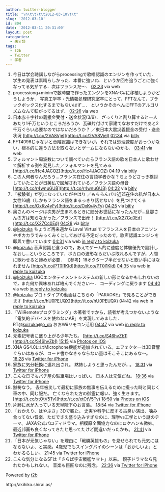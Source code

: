 ```yaml
---
author: twitter-blogger
title: "\n\t\t\t\t2012-03-10\t\t"
slug: '2012-03-10'
id: 804
date: '2012-03-11 20:31:00'
layout: post
categories:
  - 未分類
tags:
  - t2b
  - Twitter
  - 学者
---
```


<div xmlns:georss="http://www.georss.org/georss">

1.  <span><span>今日は学会聴講しながらprocessingで歌唱認識のエンジンを作っていた． 学生の発表は素晴らしかった．本番に強いね．というか回を追うごとに強くなってる気がする．次はフランスだ～．</span> <span>[<span>02:23</span>](http://twitter.com/o_ob/status/178471080137195522) <span>via web</span></span></span>
2.  <span><span>processiong+minimで数時間で作ったエンジンをXNA-C#に移植しようかどうしようか． 写真工学卒・光情報処理研究室卒にとって，FFTなんて，ブラックボックス化するまでもないはず…． というかそのへんにFFTのアルゴリズムなんて転がってるはず．</span> <span>[<span>02:26</span>](http://twitter.com/o_ob/status/178471817256779776) <span>via web</span></span></span>
3.  <span><span>日本赤十字社の義援金受付・送金状況(3/9)． ざっくりと割り算すると一人あたり1千万というところだろうか．瓦礫片付けて家建てなおすだけであと2千万ぐらい必要なのではないだろうか？ ／東日本大震災義援金の受付・送金状況 [http://t.co/2VA8VjeI](http://t.co/2VA8VjeI)</span> <span>[<span>02:34</span>](http://twitter.com/o_ob/status/178473949917749248) <span>via [bitly](http://bit.ly)</span></span></span>
4.  <span><span>FFT4096じゃないと音階認識はできないが，それでは処理速度がおっつかない．根本的に違う方法を取らないとゲームにならないのかも．</span> <span>[<span>03:41</span>](http://twitter.com/o_ob/status/178490847241846784) <span>via web</span></span></span>
5.  <span><span>フォルマント周波数について調べていたらフランス語の歌を日本人に歌わせて解析する例を発見した／フォルマントを見てみる [http://t.co/Hc4JACOZ](http://t.co/Hc4JACOZ)</span> <span>[<span>04:19</span>](http://twitter.com/o_ob/status/178500220492066816) <span>via [bitly](http://bit.ly)</span></span></span>
6.  <span><span>この人何者なんだろう…フランス在住の言語学者かな？ちょうどさっき検討していたことが日英仏で図解されている／フランス語の母音 [http://t.co/r4wnuGUB](http://t.co/r4wnuGUB)</span> <span>[<span>04:22</span>](http://twitter.com/o_ob/status/178501193151164416) <span>via [bitly](http://bit.ly)</span></span></span>
7.  <span><span>「被験者」が気になっていたがやはり ／もちろんパリ近郊在住の私が日本人女性16歳（しかもフランス語をまるっきり話せない）を見つけてくる [http://t.co/OxKv4yFy](http://t.co/OxKv4yFy)</span> <span>[<span>04:25</span>](http://twitter.com/o_ob/status/178501797122547712) <span>via [bitly](http://bit.ly)</span></span></span>
8.  <span><span>奥さんのページは次男が生まれるときに随分お世話になったんだが…旦那さんの方は知らなかった／フランスで出産！ [http://t.co/X27Cc0Ed](http://t.co/X27Cc0Ed)</span> <span>[<span>04:28</span>](http://twitter.com/o_ob/status/178502702274330624) <span>via [bitly](http://bit.ly)</span></span></span>
9.  <span><span>@[koizuka](http://twitter.com/koizuka "koizuka") ちょうど再来週からLaval Virtualでフランス人を日本のアニソンやボカカラでみっくみくにしてあげる予定だったので，歌声認識エンジンを即興で書いています</span> <span>[<span>04:31</span>](http://twitter.com/o_ob/status/178503252562817024) <span>via web</span> [in reply to koizuka](http://twitter.com/koizuka/status/178500293850431488)</span></span>
10.  <span><span>@[koizuka](http://twitter.com/koizuka "koizuka") 音声認識と違うので，あえてゲーム的に速度と体験優先で設計しなおし…というところです．ボカロの波形ならだいぶ取れるんですが，人間に歌わせると諦めが必要． 【参考】18オクターブ半だせないと歌い手にはなれません [http://t.co/PT0l1KId](http://t.co/PT0l1KId)</span> <span>[<span>04:35</span>](http://twitter.com/o_ob/status/178504325415448576) <span>via web</span> [in reply to koizuka](http://twitter.com/koizuka/status/178503310934949888)</span></span>
11.  <span><span>@[koizuka](http://twitter.com/koizuka "koizuka") UGCエンタテイメントシステムの新しい形になるかもしれないので，また何か興味あれば絡んでください～． コーディングに戻ります</span> <span>[<span>04:40</span>](http://twitter.com/o_ob/status/178505514769059841) <span>via web</span> [in reply to koizuka](http://twitter.com/koizuka/status/178504458513297409)</span></span>
12.  <span><span>@[koizuka](http://twitter.com/koizuka "koizuka") プロトタイプの動画はこちらの「PARAOKE」で見ることができます [http://t.co/hU0PEUQX](http://t.co/hU0PEUQX)</span> <span>[<span>04:42</span>](http://twitter.com/o_ob/status/178506004261109761) <span>via web</span> [in reply to koizuka](http://twitter.com/koizuka/status/178505661099937794)</span></span>
13.  <span><span>「WiiRemoteプログラミング」の著者ですから，読者が考えつかないような「電気的デバイスを使わないAR」を実現してみました． RT@[koizuka](http://twitter.com/koizuka "koizuka")@[o_ob](http://twitter.com/o_ob "o_ob") おおWiiリモコン活用</span> <span>[<span>04:47</span>](http://twitter.com/o_ob/status/178507334002282496) <span>via web</span> [in reply to koizuka](http://twitter.com/koizuka/status/178506862868705280)</span></span>
14.  <span><span>元素記号表に盛り上がる少年たち。 [http://t.co/S46hvZb1](http://t.co/S46hvZb1)</span> <span>[<span>15:15</span>](http://twitter.com/o_ob/status/178665392720445441) <span>via [Photos on iOS](http://www.apple.com)</span></span></span>
15.  <span><span>XNA GS4.0にはMicrophone機能が追加されている。エフェクターは3D音響ぐらいはあるが、コード書かなきゃならない量はそこそこにあるな〜。</span> <span>[<span>18:28</span>](http://twitter.com/o_ob/status/178713908075442176) <span>via [Twitter for iPhone](http://twitter.com/#!/download/iphone)</span></span></span>
16.  <span><span>家族に気分転換に連れ出され。 黙祷しようと思ったんだが...。</span> <span>[<span>18:31</span>](http://twitter.com/o_ob/status/178714772341141504) <span>via [Twitter for iPhone](http://twitter.com/#!/download/iphone)</span></span></span>
17.  <span><span>こんな日でもパチ屋の駐車場はいっぱい。 日本人は元気だね。</span> <span>[<span>18:36</span>](http://twitter.com/o_ob/status/178716066296500224) <span>via [Twitter for iPhone](http://twitter.com/#!/download/iphone)</span></span></span>
18.  <span><span>黙祷なう。 去年被災して最初に家族の無事を伝えるために撮った時と同じく車の中、同じ服だ。 亡くなられた方の御霊に報い、強く生きます。 [http://t.co/xtOtV5Tv](http://t.co/xtOtV5Tv)</span> <span>[<span>18:50</span>](http://twitter.com/o_ob/status/178719550026678272) <span>via [Photos on iOS](http://www.apple.com)</span></span></span>
19.  <span><span>片肺に水が入っている天皇陛下のお言葉。</span> <span>[<span>18:54</span>](http://twitter.com/o_ob/status/178720563332780034) <span>via [Twitter for iPhone](http://twitter.com/#!/download/iphone)</span></span></span>
20.  <span><span>「おかえり、はやぶさ」3Dで観た。 史実や科学に反する古臭い演出、噛み合ってない音楽、ただでさえ盛り込みすぎなのに、理学vs工学という謎のテーマ。JAXA公式パロディドラマ。相模原全面協力なのにロケハンも微妙。最近邦画も良くなってきたと思ってたけど間違いだったかも。</span> <span>[<span>21:41</span>](http://twitter.com/o_ob/status/178762434264309760) <span>via [Twitter for iPhone](http://twitter.com/#!/download/iphone)</span></span></span>
21.  <span><span>「日本が元気じゃない」を理由に「戦勝英雄もの」を見せられても元気にはならないよ、と実感。4歳児でもスイングバイのシーンは「おかしいよ」とわかるらしい。</span> <span>[<span>21:45</span>](http://twitter.com/o_ob/status/178763440016457728) <span>via [Twitter for iPhone](http://twitter.com/#!/download/iphone)</span></span></span>
22.  <span><span>こんな気分になるSFは「さらば宇宙戦艦ヤマト」以来。 親子ドラマなら見れたかもしれない。 音楽も巨匠なのに残念。</span> <span>[<span>22:36</span>](http://twitter.com/o_ob/status/178776489725140993) <span>via [Twitter for iPhone](http://twitter.com/#!/download/iphone)</span></span></span>

</div>

Powered by [t2b](http://t2b.utilz.jp/)

<div>http://akihiko.shirai.as/</div>
